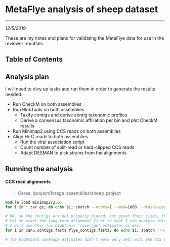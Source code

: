 # MetaFlye analysis of sheep dataset
---
*12/5/2019*

These are my notes and plans for validating the MetaFlye data for use in the reviewer rebuttals.

## Table of Contents


## Analysis plan

I will need to divy up tasks and run them in order to generate the results needed.

* Run CheckM on both assemblies
* Run BlobTools on both assemblies
	* Taxify contigs and derive contig taxonomic profiles
	* Derive a consensus taxonomic affiliation per bin and plot CheckM results
* Run Minimap2 using CCS reads on both assemblies
* Align Hi-C reads to both assemblies
	* Run the viral association script
	* Count number of split-read or hard-clipped CCS reads
	* Adapt DESMAN to pick strains from the alignments


## Running the analysis

#### CCS read alignments

> Ceres: /project/forage_assemblies/sheep_project

```bash
module load minimap2/2.6
for i in *.tar.gz; do echo $i; sbatch --nodes=1 --mem=1000 --ntasks-per-node=1 -p msn --wrap="tar -xvf $i"; done

# OK, so the contigs are not properly binned, but given their sizes, this is probably OK.
# Let me start the long-term alignment first so that I can analyze this next week
# I will use this for blobtools "coverage" estimates as well
for i in canu.contigs.fasta flye_contigs.fasta; do echo $i; sbatch --nodes=1 --mem=30000 --ntasks-per-node=3 -p msn --wrap="minimap2 -x map-pb $i /project/rumen_longread_metagenome_assembly/sheep_poop/sheep_poop_CCS.fastq.gz > $i.ccs.paf"; done

# The blobtools coverage estimates didn't work very well with the CCS reads in sam format. Maybe I can resolve this with scripting?
```